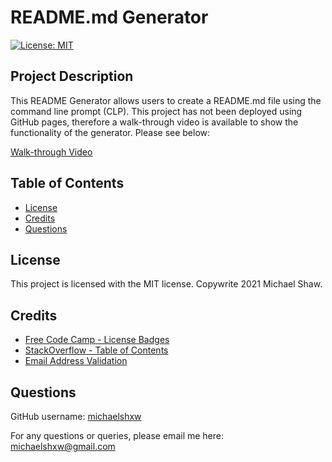 # README.md Generator
[![License: MIT](https://img.shields.io/badge/License-MIT-yellow.svg)](https://opensource.org/licenses/MIT)
## Project Description
This README Generator allows users to create a README.md file using the command line prompt (CLP). This project has not been deployed using GitHub pages, therefore a walk-through video is available to show the functionality of the generator. Please see below: 

[Walk-through Video](./walkthroughvideo.mp4)

## Table of Contents
* [License](#license)
* [Credits](#credits)
* [Questions](#questions)

## License

This project is licensed with the MIT license. Copywrite 2021 Michael Shaw.

## Credits

* [Free Code Camp - License Badges](https://www.freecodecamp.org/news/how-open-source-licenses-work-and-how-to-add-them-to-your-projects-34310c3cf94)
* [StackOverflow - Table of Contents](https://stackoverflow.com/questions/11948245/markdown-to-create-pages-and-table-of-contents)
* [Email Address Validation](http://zparacha.com/validate-email-address-using-javascript-regular-expression)

## Questions
GitHub username: [michaelshxw](http://www.github.com/michaelshxw)

For any questions or queries, please email me here: [michaelshxw@gmail.com](mailto:michaelshxw@gmail.com)